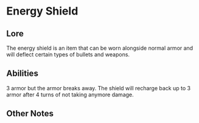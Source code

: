 # Energy Shield
## Lore
The energy shield is an item that can be worn alongside normal armor and will deflect certain types of bullets and weapons. 

## Abilities
3 armor but the armor breaks away. The shield will recharge back up to 3 armor after 4 turns of not taking anymore damage. 

## Other Notes
